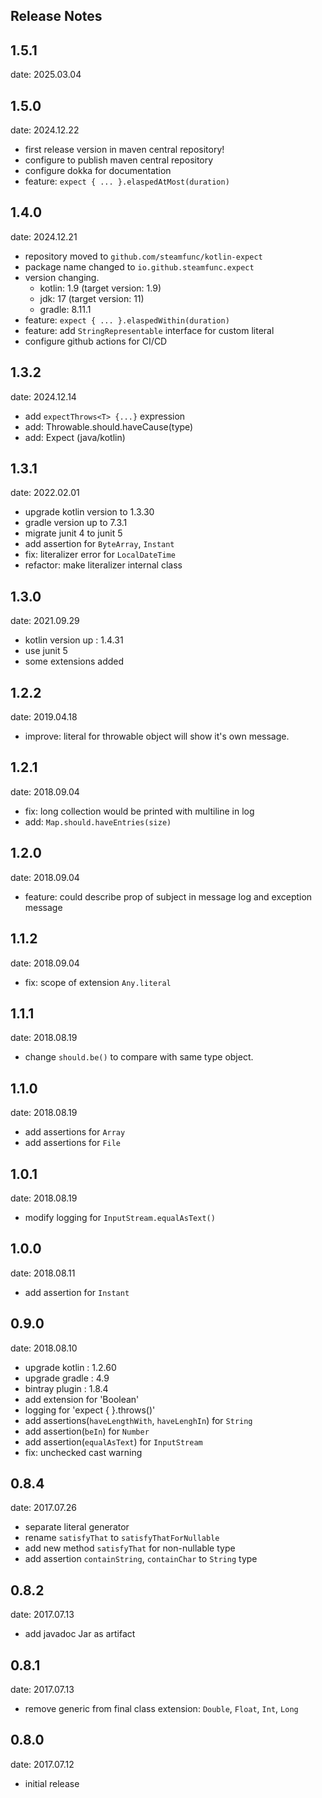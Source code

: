 ## Release Notes

## 1.5.1

date: 2025.03.04

## 1.5.0

date: 2024.12.22

- first release version in maven central repository!
- configure to publish maven central repository
- configure dokka for documentation
- feature: `expect { ... }.elaspedAtMost(duration)`

## 1.4.0

date: 2024.12.21

- repository moved to `github.com/steamfunc/kotlin-expect`
- package name changed to `io.github.steamfunc.expect`
- version changing.
    - kotlin: 1.9 (target version: 1.9)
    - jdk: 17 (target version: 11)
    - gradle: 8.11.1
- feature: `expect { ... }.elaspedWithin(duration)`
- feature: add `StringRepresentable` interface for custom literal
- configure github actions for CI/CD

## 1.3.2

date: 2024.12.14

- add `expectThrows<T> {...}` expression
- add: Throwable.should.haveCause(type)
- add: Expect<Duration> (java/kotlin)

## 1.3.1

date: 2022.02.01

- upgrade kotlin version to 1.3.30
- gradle version up to 7.3.1
- migrate junit 4 to junit 5
- add assertion for `ByteArray`, `Instant`
- fix: literalizer error for `LocalDateTime`
- refactor: make literalizer internal class

## 1.3.0

date: 2021.09.29

- kotlin version up : 1.4.31
- use junit 5
- some extensions added

## 1.2.2

date: 2019.04.18

- improve: literal for throwable object will show it's own message.

## 1.2.1

date: 2018.09.04

- fix: long collection would be printed with multiline in log
- add: `Map.should.haveEntries(size)`

## 1.2.0

date: 2018.09.04

- feature: could describe prop of subject in message log and exception message

## 1.1.2

date: 2018.09.04

- fix: scope of extension `Any.literal`

## 1.1.1

date: 2018.08.19

- change `should.be()` to compare with same type object.

## 1.1.0

date: 2018.08.19

- add assertions for `Array`
- add assertions for `File`

## 1.0.1

date: 2018.08.19

- modify logging for `InputStream.equalAsText()`

## 1.0.0

date: 2018.08.11

- add assertion for `Instant`

## 0.9.0

date: 2018.08.10

- upgrade kotlin : 1.2.60
- upgrade gradle : 4.9
- bintray plugin : 1.8.4
- add extension for 'Boolean'
- logging for 'expect { }.throws()'
- add assertions(`haveLengthWith`, `haveLenghIn`) for `String`
- add assertion(`beIn`) for `Number`
- add assertion(`equalAsText`)  for `InputStream`
- fix: unchecked cast warning

## 0.8.4

date: 2017.07.26

- separate literal generator
- rename `satisfyThat` to `satisfyThatForNullable`
- add new method `satisfyThat` for non-nullable type
- add assertion `containString`, `containChar` to `String` type

## 0.8.2

date: 2017.07.13

- add javadoc Jar as artifact

## 0.8.1

date: 2017.07.13

- remove generic from final class extension: `Double`, `Float`, `Int`, `Long`

## 0.8.0

date: 2017.07.12

- initial release

